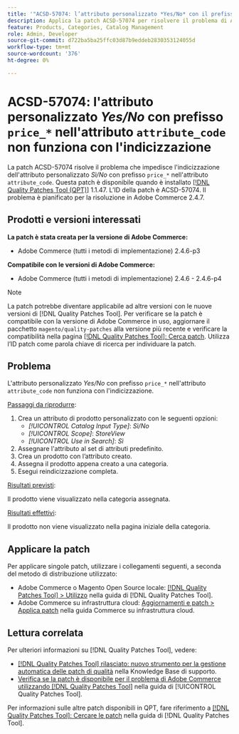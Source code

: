 ```yaml
---
title: '"ACSD-57074: l’attributo personalizzato *Yes/No* con il prefisso "price_*" nell’attributo "attribute_code" non funziona con l’indicizzazione"'
description: Applica la patch ACSD-57074 per risolvere il problema di Adobe Commerce per cui l’attributo personalizzato *Yes/No* con prefisso "price_*" nell’attributo "attribute_code" non funziona con l’indicizzazione.
feature: Products, Categories, Catalog Management
role: Admin, Developer
source-git-commit: d722ba5ba25ffc03d87b9eddeb2830353124055d
workflow-type: tm+mt
source-wordcount: '376'
ht-degree: 0%

---
```


# ACSD-57074: l&#39;attributo personalizzato *Yes/No* con prefisso `price_*` nell&#39;attributo `attribute_code` non funziona con l&#39;indicizzazione

La patch ACSD-57074 risolve il problema che impedisce l&#39;indicizzazione dell&#39;attributo personalizzato *Sì/No* con prefisso `price_*` nell&#39;attributo `attribute_code`. Questa patch è disponibile quando è installato [[!DNL Quality Patches Tool (QPT)]](https://experienceleague.adobe.com/en/docs/commerce-knowledge-base/kb/announcements/commerce-announcements/magento-quality-patches-released-new-tool-to-self-serve-quality-patches) 1.1.47. L’ID della patch è ACSD-57074. Il problema è pianificato per la risoluzione in Adobe Commerce 2.4.7.

## Prodotti e versioni interessati

**La patch è stata creata per la versione di Adobe Commerce:**

* Adobe Commerce (tutti i metodi di implementazione) 2.4.6-p3

**Compatibile con le versioni di Adobe Commerce:**

* Adobe Commerce (tutti i metodi di implementazione) 2.4.6 - 2.4.6-p4

>[!NOTE]
>
>La patch potrebbe diventare applicabile ad altre versioni con le nuove versioni di [!DNL Quality Patches Tool]. Per verificare se la patch è compatibile con la versione di Adobe Commerce in uso, aggiornare il pacchetto `magento/quality-patches` alla versione più recente e verificare la compatibilità nella pagina [[!DNL Quality Patches Tool]: Cerca patch](https://experienceleague.adobe.com/tools/commerce-quality-patches/index.html). Utilizza l’ID patch come parola chiave di ricerca per individuare la patch.

## Problema

L&#39;attributo personalizzato *Yes/No* con prefisso `price_*` nell&#39;attributo `attribute_code` non funziona con l&#39;indicizzazione.

<u>Passaggi da riprodurre</u>:

1. Crea un attributo di prodotto personalizzato con le seguenti opzioni:
   * *[!UICONTROL Catalog Input Type]*: *Sì/No*
   * *[!UICONTROL Scope]*: *StoreView*
   * *[!UICONTROL Use in Search]*: *Sì*
1. Assegnare l&#39;attributo al set di attributi predefinito.
1. Crea un prodotto con l’attributo creato.
1. Assegna il prodotto appena creato a una categoria.
1. Esegui reindicizzazione completa.

<u>Risultati previsti</u>:

Il prodotto viene visualizzato nella categoria assegnata.

<u>Risultati effettivi</u>:

Il prodotto non viene visualizzato nella pagina iniziale della categoria.

## Applicare la patch

Per applicare singole patch, utilizzare i collegamenti seguenti, a seconda del metodo di distribuzione utilizzato:

* Adobe Commerce o Magento Open Source locale: [[!DNL Quality Patches Tool] > Utilizzo](https://experienceleague.adobe.com/docs/commerce-operations/tools/quality-patches-tool/usage.html) nella guida di [!DNL Quality Patches Tool].
* Adobe Commerce su infrastruttura cloud: [Aggiornamenti e patch > Applica patch](https://experienceleague.adobe.com/docs/commerce-cloud-service/user-guide/develop/upgrade/apply-patches.html) nella guida Commerce su infrastruttura cloud.

## Lettura correlata

Per ulteriori informazioni su [!DNL Quality Patches Tool], vedere:

* [[!DNL Quality Patches Tool] rilasciato: nuovo strumento per la gestione automatica delle patch di qualità](https://experienceleague.adobe.com/en/docs/commerce-knowledge-base/kb/announcements/commerce-announcements/magento-quality-patches-released-new-tool-to-self-serve-quality-patches) nella Knowledge Base di supporto.
* [Verifica se la patch è disponibile per il problema di Adobe Commerce utilizzando  [!DNL Quality Patches Tool]](/help/tools/quality-patches-tool/patches-available-in-qpt/check-patch-for-magento-issue-with-magento-quality-patches.md) nella guida di [!UICONTROL Quality Patches Tool].


Per informazioni sulle altre patch disponibili in QPT, fare riferimento a [[!DNL Quality Patches Tool]: Cercare le patch](https://experienceleague.adobe.com/tools/commerce-quality-patches/index.html) nella guida di [!DNL Quality Patches Tool].
